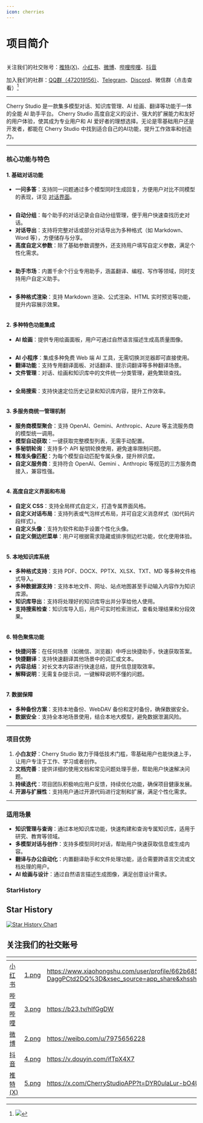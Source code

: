 ```yaml
---
icon: cherries
---
```


# 项目简介

<figure><img src=".gitbook/assets/docs-readme-banner1.png" alt=""><figcaption></figcaption></figure>


关注我们的社交账号：[推特(X)](https://x.com/CherryStudioAPP)、[小红书](https://www.xiaohongshu.com/user/profile/662b6853000000000b031d9a)、[微博](https://weibo.com/u/7975656228)、[哔哩哔哩](https://space.bilibili.com/3546657515898892)、[抖音](https://www.douyin.com/user/MS4wLjABAAAAmw9A54m5J0hHVMQY5eGrVJ-EHDoOS0hgJ6M1F9MN2Tn2V163A0xrC4_KVzfmQSxC)


加入我们的社群：[QQ群（472019156）](https://qm.qq.com/q/CbZiBWwCXu)、[Telegram](https://t.me/CherryStudioAI)、[Discord](https://discord.gg/wez8HtpxqQ)、微信群（点击查看）[^1]

***

Cherry Studio 是一款集多模型对话、知识库管理、AI 绘画、翻译等功能于一体的全能 AI 助手平台。
Cherry Studio 高度自定义的设计、强大的扩展能力和友好的用户体验，使其成为专业用户和 AI 爱好者的理想选择。无论是零基础用户还是开发者，都能在 Cherry Studio 中找到适合自己的AI功能，提升工作效率和创造力。

***

### **核心功能与特色**

#### **1. 基础对话功能**

* **一问多答**：支持同一问题通过多个模型同时生成回复，方便用户对比不同模型的表现，详见 [对话界面](./cherrystudio/preview/chat.md)。

<figure><img src=".gitbook/assets/docs-readme-1 (1).png" alt=""><figcaption></figcaption></figure>

* **自动分组**：每个助手的对话记录会自动分组管理，便于用户快速查找历史对话。
* **对话导出**：支持将完整对话或部分对话导出为多种格式（如 Markdown、Word 等），方便储存与分享。
* **高度自定义参数**：除了基础参数调整外，还支持用户填写自定义参数，满足个性化需求。

<figure><img src=".gitbook/assets/docs-readme-2 (2).png" alt=""><figcaption></figcaption></figure>

* **助手市场**：内置千余个行业专用助手，涵盖翻译、编程、写作等领域，同时支持用户自定义助手。

<figure><img src=".gitbook/assets/docs-readme-4.png" alt=""><figcaption></figcaption></figure>

* **多种格式渲染**：支持 Markdown 渲染、公式渲染、HTML 实时预览等功能，提升内容展示效果。

<figure><img src=".gitbook/assets/docs-readme-3 (1).png" alt=""><figcaption></figcaption></figure>

#### **2. 多种特色功能集成**

* **AI 绘画**：提供专用绘画面板，用户可通过自然语言描述生成高质量图像。

<figure><img src=".gitbook/assets/docs-readme-5.png" alt=""><figcaption></figcaption></figure>

* **AI 小程序**：集成多种免费 Web 端 AI 工具，无需切换浏览器即可直接使用。
* **翻译功能**：支持专用翻译面板、对话翻译、提示词翻译等多种翻译场景。
* **文件管理**：对话、绘画和知识库中的文件统一分类管理，避免繁琐查找。

<figure><img src=".gitbook/assets/docs-readme-6.png" alt=""><figcaption></figcaption></figure>

* **全局搜索**：支持快速定位历史记录和知识库内容，提升工作效率。

<figure><img src=".gitbook/assets/docs-readme-7.png" alt=""><figcaption></figcaption></figure>

#### **3. 多服务商统一管理机制**

* **服务商模型聚合**：支持 OpenAI、Gemini、Anthropic、Azure 等主流服务商的模型统一调用。
* **模型自动获取**：一键获取完整模型列表，无需手动配置。
* **多秘钥轮询**：支持多个 API 秘钥轮换使用，避免速率限制问题。
* **精准头像匹配**：为每个模型自动匹配专属头像，提升辨识度。
* **自定义服务商**：支持符合 OpenAI、Gemini 、Anthropic 等规范的三方服务商接入，兼容性强。

<figure><img src=".gitbook/assets/docs-readme-8.png" alt=""><figcaption></figcaption></figure>

#### **4. 高度自定义界面和布局**

* **自定义 CSS**：支持全局样式自定义，打造专属界面风格。
* **自定义对话布局**：支持列表或气泡样式布局，并可自定义消息样式（如代码片段样式）。
* **自定义头像**：支持为软件和助手设置个性化头像。
* **自定义侧边栏菜单**：用户可根据需求隐藏或排序侧边栏功能，优化使用体验。

<figure><img src=".gitbook/assets/docs-readme-9.png" alt=""><figcaption></figcaption></figure>

#### **5. 本地知识库系统**

* **多种格式支持**：支持 PDF、DOCX、PPTX、XLSX、TXT、MD 等多种文件格式导入。
* **多种数据源支持**：支持本地文件、网址、站点地图甚至手动输入内容作为知识库源。
* **知识库导出**：支持将处理好的知识库导出并分享给他人使用。
* **支持搜索检查**：知识库导入后，用户可实时检索测试，查看处理结果和分段效果。

<figure><img src=".gitbook/assets/docs-readme-10.png" alt=""><figcaption></figcaption></figure>

#### **6. 特色聚焦功能**

* **快捷问答**：在任何场景（如微信、浏览器）中呼出快捷助手，快速获取答案。
* **快捷翻译**：支持快速翻译其他场景中的词汇或文本。
* **内容总结**：对长文本内容进行快速总结，提升信息提取效率。
* **解释说明**：无需复杂提示词，一键解释说明不懂的问题。

<figure><img src=".gitbook/assets/docs-readme-11.png" alt=""><figcaption></figcaption></figure>

#### **7. 数据保障**

* **多种备份方案**：支持本地备份、WebDAV 备份和定时备份，确保数据安全。
* **数据安全**：支持全本地场景使用，结合本地大模型，避免数据泄漏风险。

***

### **项目优势**

1. **小白友好**：Cherry Studio 致力于降低技术门槛，零基础用户也能快速上手，让用户专注于工作、学习或者创作。
2. **文档完善**：提供详细的使用文档和常见问题处理手册，帮助用户快速解决问题。
3. **持续迭代**：项目团队积极响应用户反馈，持续优化功能，确保项目健康发展。
4. **开源与扩展性**：支持用户通过开源代码进行定制和扩展，满足个性化需求。

***

### **适用场景**

* **知识管理与查询**：通过本地知识库功能，快速构建和查询专属知识库，适用于研究、教育等领域。
* **多模型对话与创作**：支持多模型同时对话，帮助用户快速获取信息或生成内容。
* **翻译与办公自动化**：内置翻译助手和文件处理功能，适合需要跨语言交流或文档处理的用户。
* **AI 绘画与设计**：通过自然语言描述生成图像，满足创意设计需求。

### StarHistory

## Star History

[![Star History Chart](https://api.star-history.com/svg?repos=CherryHQ/cherry-studio&type=Date)](https://www.star-history.com/#CherryHQ/cherry-studio&Date)

## 关注我们的社交账号

<table data-view="cards"><thead><tr><th></th><th data-hidden data-card-cover data-type="files"></th><th data-hidden data-card-target data-type="content-ref"></th></tr></thead><tbody><tr><td><a href="https://www.xiaohongshu.com/user/profile/662b6853000000000b031d9a?xsec_token=YB_1nKvlH4r5hPYVVbbsNHF8Y6n6AKlm5-DaggPCtd2DQ%3D&#x26;xsec_source=app_share&#x26;xhsshare=CopyLink&#x26;appuid=662b6853000000000b031d9a&#x26;apptime=1738627324&#x26;share_id=ace5db41b5954fab8d98a2a7865a62bc&#x26;share_channel=copy_link">小红书</a></td><td><a href=".gitbook/assets/1.png">1.png</a></td><td><a href="https://www.xiaohongshu.com/user/profile/662b6853000000000b031d9a?xsec_token=YB_1nKvlH4r5hPYVVbbsNHF8Y6n6AKlm5-DaggPCtd2DQ%3D&#x26;xsec_source=app_share&#x26;xhsshare=CopyLink&#x26;appuid=662b6853000000000b031d9a&#x26;apptime=1738627324&#x26;share_id=ace5db41b5954fab8d98a2a7865a62bc&#x26;share_channel=copy_link">https://www.xiaohongshu.com/user/profile/662b6853000000000b031d9a?xsec_token=YB_1nKvlH4r5hPYVVbbsNHF8Y6n6AKlm5-DaggPCtd2DQ%3D&#x26;xsec_source=app_share&#x26;xhsshare=CopyLink&#x26;appuid=662b6853000000000b031d9a&#x26;apptime=1738627324&#x26;share_id=ace5db41b5954fab8d98a2a7865a62bc&#x26;share_channel=copy_link</a></td></tr><tr><td><a href="https://b23.tv/hIfGgDW">哔哩哔哩</a></td><td><a href=".gitbook/assets/3.png">3.png</a></td><td><a href="https://b23.tv/hIfGgDW">https://b23.tv/hIfGgDW</a></td></tr><tr><td><a href="https://weibo.com/u/7975656228">微博</a></td><td><a href=".gitbook/assets/2.png">2.png</a></td><td><a href="https://weibo.com/u/7975656228">https://weibo.com/u/7975656228</a></td></tr><tr><td><a href="https://v.douyin.com/ifTpX4X7">抖音</a></td><td><a href=".gitbook/assets/4.png">4.png</a></td><td><a href="https://v.douyin.com/ifTpX4X7">https://v.douyin.com/ifTpX4X7</a></td></tr><tr><td><a href="https://x.com/CherryStudioAPP?t=DYR0ulaLur-bO4Us3bG79A&#x26;s=05">推特(X)</a></td><td><a href=".gitbook/assets/5.png">5.png</a></td><td><a href="https://x.com/CherryStudioAPP?t=DYR0ulaLur-bO4Us3bG79A&#x26;s=05">https://x.com/CherryStudioAPP?t=DYR0ulaLur-bO4Us3bG79A&#x26;s=05</a></td></tr></tbody></table>

[^1]: ![](<.gitbook/assets/截屏2025-03-04 下午10.18.56.png>)
